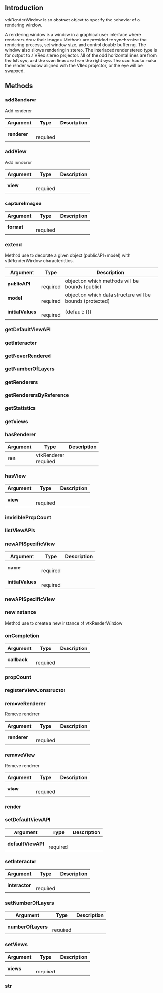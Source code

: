 ## Introduction

vtkRenderWindow is an abstract object to specify the behavior of a rendering window.

A rendering window is a window in a graphical user interface where renderers draw their images.
Methods are provided to synchronize the rendering process, set window size, and control double buffering.
The window also allows rendering in stereo. The interlaced render stereo type is for output to a VRex stereo projector.
All of the odd horizontal lines are from the left eye, and the even lines are from the right eye.
The user has to make the render window aligned with the VRex projector, or the eye will be swapped.




## Methods


### addRenderer

Add renderer


| Argument | Type | Description |
| ------------- | ------------- | ----- |
| **renderer** | <span class="arg-type"></span></br></span><span class="arg-required">required</span> |  |


### addView

Add renderer


| Argument | Type | Description |
| ------------- | ------------- | ----- |
| **view** | <span class="arg-type"></span></br></span><span class="arg-required">required</span> |  |


### captureImages




| Argument | Type | Description |
| ------------- | ------------- | ----- |
| **format** | <span class="arg-type"></span></br></span><span class="arg-required">required</span> |  |


### extend

Method use to decorate a given object (publicAPI+model) with vtkRenderWindow characteristics.


| Argument | Type | Description |
| ------------- | ------------- | ----- |
| **publicAPI** | <span class="arg-type"></span></br></span><span class="arg-required">required</span> | object on which methods will be bounds (public) |
| **model** | <span class="arg-type"></span></br></span><span class="arg-required">required</span> | object on which data structure will be bounds (protected) |
| **initialValues** | <span class="arg-type"></span></br></span><span class="arg-required">required</span> | (default: {}) |


### getDefaultViewAPI





### getInteractor





### getNeverRendered





### getNumberOfLayers





### getRenderers





### getRenderersByReference





### getStatistics





### getViews





### hasRenderer




| Argument | Type | Description |
| ------------- | ------------- | ----- |
| **ren** | <span class="arg-type">vtkRenderer</span></br></span><span class="arg-required">required</span> |  |


### hasView




| Argument | Type | Description |
| ------------- | ------------- | ----- |
| **view** | <span class="arg-type"></span></br></span><span class="arg-required">required</span> |  |


### invisiblePropCount





### listViewAPIs





### newAPISpecificView




| Argument | Type | Description |
| ------------- | ------------- | ----- |
| **name** | <span class="arg-type"></span></br></span><span class="arg-required">required</span> |  |
| **initialValues** | <span class="arg-type"></span></br></span><span class="arg-required">required</span> |  |


### newAPISpecificView





### newInstance

Method use to create a new instance of vtkRenderWindow



### onCompletion




| Argument | Type | Description |
| ------------- | ------------- | ----- |
| **callback** | <span class="arg-type"></span></br></span><span class="arg-required">required</span> |  |


### propCount





### registerViewConstructor





### removeRenderer

Remove renderer


| Argument | Type | Description |
| ------------- | ------------- | ----- |
| **renderer** | <span class="arg-type"></span></br></span><span class="arg-required">required</span> |  |


### removeView

Remove renderer


| Argument | Type | Description |
| ------------- | ------------- | ----- |
| **view** | <span class="arg-type"></span></br></span><span class="arg-required">required</span> |  |


### render





### setDefaultViewAPI




| Argument | Type | Description |
| ------------- | ------------- | ----- |
| **defaultViewAPI** | <span class="arg-type"></span></br></span><span class="arg-required">required</span> |  |


### setInteractor




| Argument | Type | Description |
| ------------- | ------------- | ----- |
| **interactor** | <span class="arg-type"></span></br></span><span class="arg-required">required</span> |  |


### setNumberOfLayers




| Argument | Type | Description |
| ------------- | ------------- | ----- |
| **numberOfLayers** | <span class="arg-type"></span></br></span><span class="arg-required">required</span> |  |


### setViews




| Argument | Type | Description |
| ------------- | ------------- | ----- |
| **views** | <span class="arg-type"></span></br></span><span class="arg-required">required</span> |  |


### str





